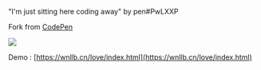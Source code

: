 "I'm just sitting here coding away" by pen#PwLXXP

Fork from [CodePen](http://codepen.io/jakealbaugh/full/PwLXXP/)

![](https://cdn.jsdelivr.net/gh/benjamin603/img/img2021012949.png)

Demo : [https://wnllb.cn/love/index.html](https://wnllb.cn/love/index.html)
